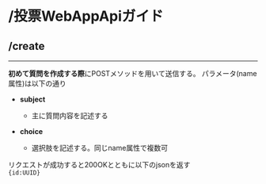 # /投票WebAppApiガイド

## /create

___

**初めて質問を作成する際**にPOSTメソッドを用いて送信する。
パラメータ(name属性)は以下の通り  

* **subject**  

    - 主に質問内容を記述する

 * **choice**   

    - 選択肢を記述する。同じname属性で複数可  

リクエストが成功すると200OKとともに以下のjsonを返す  
`{id:UUID}`



